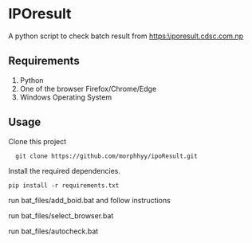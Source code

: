# IPOresult

A python script to check batch result from [https:\\iporesult.cdsc.com.np](https:\\iporesult.cdsc.com.np)

## Requirements
1. Python
2. One of the browser Firefox/Chrome/Edge
3. Windows Operating System

## Usage
Clone this project

```  git clone https://github.com/morphhyy/ipoResult.git```

Install the required dependencies.

```pip install -r requirements.txt```

run bat_files/add_boid.bat and follow instructions 

run bat_files/select_browser.bat 

run bat_files/autocheck.bat 
